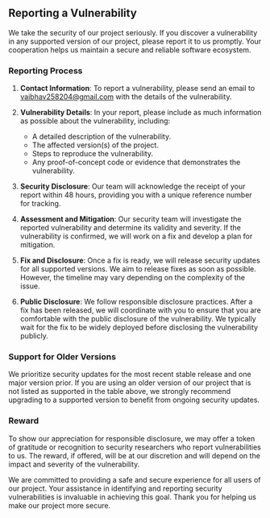## Reporting a Vulnerability

We take the security of our project seriously. If you discover a vulnerability in any supported version of our project, please report it to us promptly. Your cooperation helps us maintain a secure and reliable software ecosystem.

### Reporting Process

1. **Contact Information**: To report a vulnerability, please send an email to [vaibhav258204@gmail.com](mailto:security@projectname.com) with the details of the vulnerability.

2. **Vulnerability Details**: In your report, please include as much information as possible about the vulnerability, including:

   - A detailed description of the vulnerability.
   - The affected version(s) of the project.
   - Steps to reproduce the vulnerability.
   - Any proof-of-concept code or evidence that demonstrates the vulnerability.

3. **Security Disclosure**: Our team will acknowledge the receipt of your report within 48 hours, providing you with a unique reference number for tracking.

4. **Assessment and Mitigation**: Our security team will investigate the reported vulnerability and determine its validity and severity. If the vulnerability is confirmed, we will work on a fix and develop a plan for mitigation.

5. **Fix and Disclosure**: Once a fix is ready, we will release security updates for all supported versions. We aim to release fixes as soon as possible. However, the timeline may vary depending on the complexity of the issue.

6. **Public Disclosure**: We follow responsible disclosure practices. After a fix has been released, we will coordinate with you to ensure that you are comfortable with the public disclosure of the vulnerability. We typically wait for the fix to be widely deployed before disclosing the vulnerability publicly.

### Support for Older Versions

We prioritize security updates for the most recent stable release and one major version prior. If you are using an older version of our project that is not listed as supported in the table above, we strongly recommend upgrading to a supported version to benefit from ongoing security updates.

### Reward

To show our appreciation for responsible disclosure, we may offer a token of gratitude or recognition to security researchers who report vulnerabilities to us. The reward, if offered, will be at our discretion and will depend on the impact and severity of the vulnerability.

We are committed to providing a safe and secure experience for all users of our project. Your assistance in identifying and reporting security vulnerabilities is invaluable in achieving this goal. Thank you for helping us make our project more secure.
